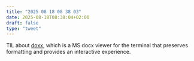 ```yaml
---
title: "2025 08 18 08 38 03"
date: 2025-08-18T08:38:04+02:00
draft: false
type: "tweet"
---
```

TIL about [doxx](https://github.com/bgreenwell/doxx), which is a MS docx viewer for the terminal that preserves formatting and provides an interactive experience.
